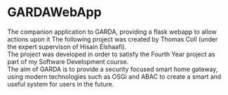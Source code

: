 # GARDAWebApp
The companion application to GARDA, providing a flask webapp to allow actions upon it
The following project was created by Thomas Coll (under the expert supervison of Hisain Elshaafi). <br>
The project was developed in order to satisfy the Fourth Year project as part of my Software Development course. <br>
The aim of GARDA is to provide a security focused smart home gateway, using modern technologies such as OSGi and ABAC to create a smart and useful system for users in the future.<br>
